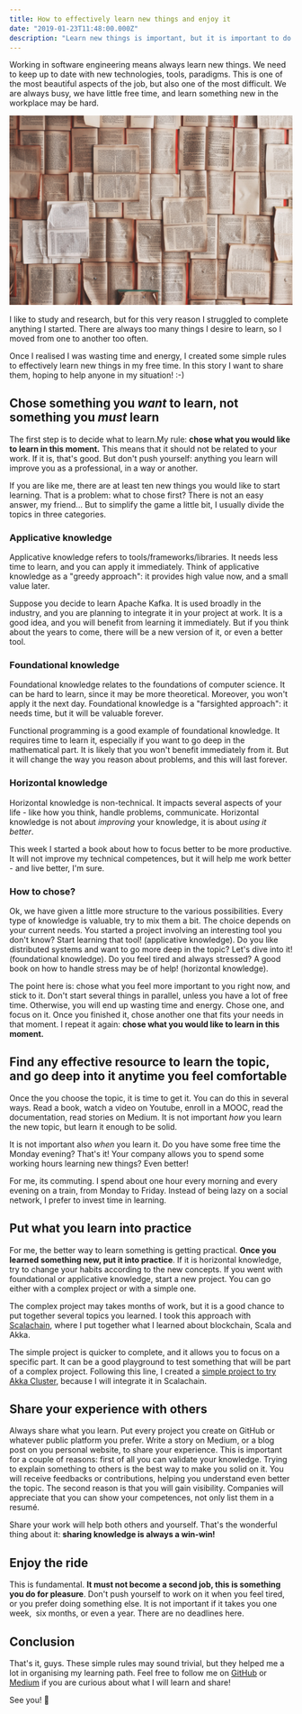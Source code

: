```yaml
---
title: How to effectively learn new things and enjoy it
date: "2019-01-23T11:48:00.000Z"
description: "Learn new things is important, but it is important to do it effectively and with pleasuer as well."
---
```


Working in software engineering means always learn new things. We need to keep up to date with new technologies, tools, paradigms. This is one of the most beautiful aspects of the job, but also one of the most difficult. We are always busy, we have little free time, and learn something new in the workplace may be hard.

[![Photo by Patrick Thomasso on Unsplash](img/learn_new_things.png)](https://unsplash.com/photos/Oaqk7qqNh_c?utm_source=unsplash&utm_medium=referral&utm_content=creditCopyText)

I like to study and research, but for this very reason I struggled to complete anything I started. There are always too many things I desire to learn, so I moved from one to another too often. 

Once I realised I was wasting time and energy, I created some simple rules to effectively learn new things in my free time. In this story I want to share them, hoping to help anyone in my situation! :-)

## Chose something you _want_ to learn, not something you _must_ learn

The first step is to decide what to learn.My rule: **chose what you would like to learn in this moment.** This means that it should not be related to your work. If it is, that's good. But don't push yourself: anything you learn will improve you as a professional, in a way or another. 

If you are like me, there are at least ten new things you would like to start learning. That is a problem: what to chose first? There is not an easy answer, my friend... But to simplify the game a little bit, I usually divide the topics in three categories.

### Applicative knowledge

Applicative knowledge refers to tools/frameworks/libraries. It needs less time to learn, and you can apply it immediately. Think of applicative knowledge as a "greedy approach": it provides high value now, and a small value later.

Suppose you decide to learn Apache Kafka. It is used broadly in the industry, and you are planning to integrate it in your project at work. It is a good idea, and you will benefit from learning it immediately. But if you think about the years to come, there will be a new version of it, or even a better tool.

### Foundational knowledge

Foundational knowledge relates to the foundations of computer science. It can be hard to learn, since it may be more theoretical. Moreover, you won't apply it the next day. Foundational knowledge is a "farsighted approach": it needs time, but it will be valuable forever.

Functional programming is a good example of foundational knowledge. It requires time to learn it, especially if you want to go deep in the mathematical part. It is likely that you won't benefit immediately from it. But it will change the way you reason about problems, and this will last forever.

### Horizontal knowledge

Horizontal knowledge is non-technical. It impacts several aspects of your life - like how you think, handle problems, communicate. Horizontal knowledge is not about _improving_ your knowledge, it is about _using it better_.

This week I started a book about how to focus better to be more productive. It will not improve my technical competences, but it will help me work better - and live better, I'm sure.

### How to chose?

Ok, we have given a little more structure to the various possibilities. Every type of knowledge is valuable, try to mix them a bit. The choice depends on your current needs. You started a project involving an interesting tool you don't know? Start learning that tool! (applicative knowledge). Do you like distributed systems and want to go more deep in the topic? Let's dive into it! (foundational knowledge). Do you feel tired and always stressed? A good book on how to handle stress may be of help! (horizontal knowledge).

The point here is: chose what you feel more important to you right now, and stick to it. Don't start several things in parallel, unless you have a lot of free time. Otherwise, you will end up wasting time and energy. Chose one, and focus on it. Once you finished it, chose another one that fits your needs in that moment. I repeat it again: **chose what you would like to learn in this moment.**

## Find any effective resource to learn the topic, and go deep into it anytime you feel comfortable

Once the you choose the topic, it is time to get it. You can do this in several ways. Read a book, watch a video on Youtube, enroll in a MOOC, read the documentation, read stories on Medium. It is not important _how_ you learn the new topic, but learn it enough to be solid.

It is not important also _when_ you learn it. Do you have some free time the Monday evening? That's it! Your company allows you to spend some working hours learning new things? Even better!

For me, its commuting. I spend about one hour every morning and every evening on a train, from Monday to Friday. Instead of being lazy on a social network, I prefer to invest time in learning.

## Put what you learn into practice

For me, the better way to learn something is getting practical. **Once you learned something new, put it into practice**. If it is horizontal knowledge, try to change your habits according to the new concepts. If you went with foundational or applicative knowledge, start a new project. You can go either with a complex project or with a simple one. 

The complex project may takes months of work, but it is a good chance to put together several topics you learned. I took this approach with [Scalachain](https://github.com/elleFlorio/scalachain), where I put together what I learned about blockchain, Scala and Akka.

The simple project is quicker to complete, and it allows you to focus on a specific part. It can be a good playground to test something that will be part of a complex project. Following this line, I created a [simple project to try Akka Cluster](https://github.com/elleFlorio/akka-cluster-playground), because I will integrate it in Scalachain.

## Share your experience with others

Always share what you learn. Put every project you create on GitHub or whatever public platform you prefer. Write a story on Medium, or a blog post on you personal website, to share your experience. This is important for a couple of reasons: first of all you can validate your knowledge. Trying to explain something to others is the best way to make you solid on it. You will receive feedbacks or contributions, helping you understand even better the topic. The second reason is that you will gain visibility. Companies will appreciate that you can show your competences, not only list them in a resumé. 

Share your work will help both others and yourself. That's the wonderful thing about it: **sharing knowledge is always a win-win!**

## Enjoy the ride

This is fundamental. **It must not become a second job, this is something you do for pleasure**. Don't push yourself to work on it when you feel tired, or you prefer doing something else. It is not important if it takes you one week,  six months, or even a year. There are no deadlines here.

## Conclusion

That's it, guys. These simple rules may sound trivial, but they helped me a lot in organising my learning path. Feel free to follow me on [GitHub](https://github.com/elleFlorio) or [Medium](https://medium.com/@elle.florio) if you are curious about what I will learn and share!

See you! 🚀